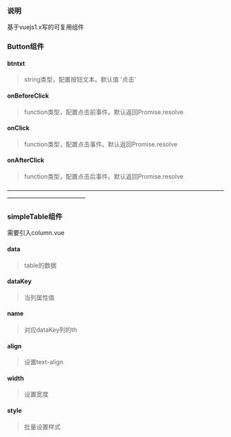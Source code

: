 ### 说明
基于vuejs1.x写的可复用组件
### Button组件
#### btntxt
> string类型，配置按钮文本。默认值 '点击'

#### onBeforeClick
>function类型，配置点击前事件。默认返回Promise.resolve

#### onClick
>function类型，配置点击事件。默认返回Promise.resolve

#### onAfterClick
>function类型，配置点击后事件。默认返回Promise.resolve

—————————————————————————————————————————————————

### simpleTable组件
需要引入column.vue
#### data
> table的数据

#### dataKey
> 当列属性值

#### name
> 对应dataKey列的th

#### align
> 设置text-align

#### width
> 设置宽度

#### style
> 批量设置样式